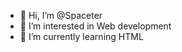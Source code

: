 - 👋 Hi, I’m @Spaceter
- 👀 I’m interested in Web development 
- 🌱 I’m currently learning HTML


<!---
Spaceter/Spaceter is a ✨ special ✨ repository because its `README.md` (this file) appears on your GitHub profile.
You can click the Preview link to take a look at your changes.
--->
